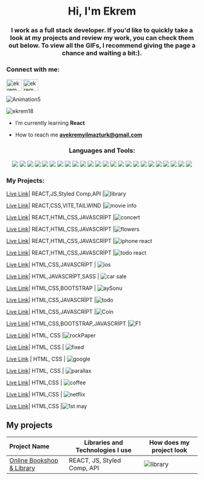<h1 align="center">Hi, I'm Ekrem</h1>
<h3 align="center">I work as a full stack developer. If you'd like to quickly take a look at my projects and review my work, you can check them out below. To view all the GIFs, I recommend giving the page a chance and waiting a bit:).</h3>


<h3 align="left">Connect with me:</h3>
<p align="left">
<a href="https://www.linkedin.com/in/ekrem-yilmazturk/" target="blank"><img align="center" src="https://raw.githubusercontent.com/rahuldkjain/github-profile-readme-generator/master/src/images/icons/Social/linked-in-alt.svg" alt="ekrem yilmaztürk" height="30" width="40" /></a>
<a href="https://instagram.com/ekrem_yilmazturk" target="blank"><img align="center" src="https://raw.githubusercontent.com/rahuldkjain/github-profile-readme-generator/master/src/images/icons/Social/instagram.svg" alt="ekrem_yilmazturk" height="30" width="40" /></a>
</p>



   ![Animation5](https://github.com/ekrem18/ekrem18/assets/130497212/3da978b4-7379-4e05-ad97-8343647e8901)



<p align="left"> <img src="https://komarev.com/ghpvc/?username=ekrem18&label=Profile%20views&color=0e75b6&style=flat" alt="ekrem18" /> </p>

- I’m currently learning **React**

- How to reach me **avekremyilmazturk@gmail.com**





<h3 align="center">Languages and Tools:</h3>
<p align="center"> 
<img src="https://img.shields.io/badge/React-20232A?style=for-the-badge&logo=react&logoColor=61DAFB"/>
<img src="https://img.shields.io/badge/HTML-239120?style=for-the-badge&logo=html5&logoColor=white"/>
<img src="https://img.shields.io/badge/CSS-239120?&style=for-the-badge&logo=css3&logoColor=white"/>
<img src="https://img.shields.io/badge/JavaScript-F7DF1E?style=for-the-badge&logo=javascript&logoColor=black"/>
<img src="https://img.shields.io/badge/Sass-CC6699?style=for-the-badge&logo=sass&logoColor=white"/>
<img src="https://img.shields.io/badge/Bootstrap-563D7C?style=for-the-badge&logo=bootstrap&logoColor=white"/>
<img src="https://img.shields.io/badge/Redux-593D88?style=for-the-badge&logo=redux&logoColor=white"/>   
<img src="https://img.shields.io/badge/React_Router-CA4245?style=for-the-badge&logo=react-router&logoColor=white"/>   
<img src="https://img.shields.io/badge/Material--UI-0081CB?style=for-the-badge&logo=material-ui&logoColor=white"/>   
<img src="https://img.shields.io/badge/Tailwind_CSS-38B2AC?style=for-the-badge&logo=tailwind-css&logoColor=white"/>   
<img src="https://img.shields.io/badge/GitHub-100000?style=for-the-badge&logo=github&logoColor=white"/>
<img src="https://img.shields.io/badge/Linux-FCC624?style=for-the-badge&logo=linux&logoColor=black"/>
<img src="https://img.shields.io/badge/Python-3776AB?style=for-the-badge&logo=python&logoColor=white"/>
<img src="https://img.shields.io/badge/Microsoft_Office-D83B01?style=for-the-badge&logo=microsoft-office&logoColor=white"/>
<img src="https://img.shields.io/badge/Vercel-000000?style=for-the-badge&logo=vercel&logoColor=white"/>
<img src="https://img.shields.io/badge/Adobe%20after%20affects-CF96FD?style=for-the-badge&logo=Adobe%20after%20effects&logoColor=393665"/>
<img src="https://img.shields.io/badge/Adobe%20Lightroom-31A8FF?style=for-the-badge&logo=Adobe%20Lightroom&logoColor=white"/>
<img src="https://img.shields.io/badge/Adobe%20Photoshop-31A8FF?style=for-the-badge&logo=Adobe%20Photoshop&logoColor=black"/>
<img src="https://img.shields.io/badge/Adobe%20Premiere%20Pro-9999FF?style=for-the-badge&logo=Adobe%20Premiere%20Pro&logoColor=white"/>
<img src="https://img.shields.io/badge/Canva-%2300C4CC.svg?&style=for-the-badge&logo=Canva&logoColor=white"/>
<img src="https://img.shields.io/badge/Figma-F24E1E?style=for-the-badge&logo=figma&logoColor=white"/>
<img src="https://img.shields.io/badge/Slack-4A154B?style=for-the-badge&logo=slack&logoColor=white"/>
<img src="https://img.shields.io/badge/Discord-7289DA?style=for-the-badge&logo=discord&logoColor=white"/>
<img src="https://img.shields.io/badge/LinkedIn-0077B5?style=for-the-badge&logo=linkedin&logoColor=white"/>


</p>



<h3 align="left">My Projects:</h3>

[Live Link](https://library-page-react.vercel.app/)| REACT,JS,Styled Comp,API |![library](https://github.com/ekrem18/ekrem18/assets/130497212/a67d2b4e-3cae-4185-bded-9041a339ad2e)


[Live Link](https://movie-info-react-vite.vercel.app/)| REACT,CSS,VITE,TAILWIND |![movie info](https://github.com/ekrem18/ekrem18/assets/130497212/7ee32a04-359f-4887-97b6-6a394209ab36)


[Live Link](https://concert-ticket-app-react.vercel.app/)| REACT,HTML,CSS,JAVASCRİPT |![concert](https://github.com/ekrem18/ekrem18/assets/130497212/c1fe0bda-e63b-41e6-809e-e3464bcf6975)


[Live Link](https://flowers-app-react.vercel.app/)| REACT,HTML,CSS,JAVASCRİPT |![flowers](https://github.com/ekrem18/ekrem18/assets/130497212/a2119068-144b-4b43-9633-3868d7d0dfd9)


[Live Link](https://apple-iphone-react-project.vercel.app/)| REACT,HTML,CSS,JAVASCRİPT |![iphone react](https://github.com/ekrem18/ekrem18/assets/130497212/4dffc55a-fb5c-4e00-9cce-ee2afdcdcffe)


[Live Link](https://react-todo-training.vercel.app/)| REACT,HTML,CSS,JAVASCRİPT |![todo react](https://github.com/ekrem18/ekrem18/assets/130497212/99b0964d-458d-41a2-9503-df7e30c19c36)


[Live Link](https://ekrem18.github.io/Calculator-Project---Alive/)| HTML,CSS,JAVASCRİPT | ![ios](https://github.com/ekrem18/ekrem18/assets/130497212/afc375bf-b2ed-4196-819b-fdb6504f866c)


[Live Link](https://ekrem18.github.io/Car-Sales---SASS-Project/)| HTML,JAVASCRİPT,SASS | ![car sale](https://github.com/ekrem18/ekrem18/assets/130497212/3e5e926f-2f77-4d40-aeff-33b9294e1a38)


[Live Link](https://ekrem18.github.io/Ay-Sonunu-Gorebiliyor-muyum-App-AliSen-Edt/)| HTML,CSS,BOOTSTRAP | ![aySonu](https://github.com/ekrem18/ekrem18/assets/130497212/b0994923-248e-4536-a005-de044dcc0659)


[Live Link](https://ekrem18.github.io/ToDo-List-Project/)| HTML,CSS,JAVASCRİPT |![todo](https://github.com/ekrem18/ekrem18/assets/130497212/0c882844-9490-46b4-b02a-b4cef305afd1)


[Live Link]( https://ekrem18.github.io/Crypto-Coins-Api/)| HTML,CSS,JAVASCRİPT |![Coin](https://github.com/ekrem18/ekrem18/assets/130497212/6ab8c9d5-3b05-4bcf-b308-da64e576a8fa)


[Live Link](https://ekrem18.github.io/Bootstrap-F1-Edition/)| HTML,CSS,BOOTSTRAP,JAVASCRİPT |![F1](https://github.com/ekrem18/ekrem18/assets/130497212/06e5e653-4a90-41c9-9aa6-57cf23acf256)


[Live Link](https://ekrem18.github.io/Rock-Paper-Scissor-Game/)| HTML, CSS |![rockPaper](https://github.com/ekrem18/ekrem18/assets/130497212/fe5e53b7-94f9-4b3b-b678-99a4452f9768)


[Live Link](https://ekrem18.github.io/fixed-sticky-things/)| HTML, CSS | ![fixed](https://github.com/ekrem18/ekrem18/assets/130497212/a67c5c12-2139-4018-8701-7caaad648a21)


[Live Link](https://ekrem18.github.io/googleProject/) | HTML, CSS | ![google](https://github.com/ekrem18/ekrem18/assets/130497212/4800c485-372c-4278-b06b-bca804a90367)


[Live Link](https://ekrem18.github.io/photoParallax/)| HTML, CSS | ![parallax](https://github.com/ekrem18/ekrem18/assets/130497212/5a1b8c16-869b-4ba0-9e21-aabfe8717f24)


[Live Link](https://ekrem18.github.io/Coffee-Case/)| HTML,CSS | ![coffee](https://github.com/ekrem18/ekrem18/assets/130497212/3ad8e4e9-cf0b-42d7-8a94-1e8a136c3318)


[Live Link](https://ekrem18.github.io/NetflixRegister/)| HTML,CSS | ![netflix](https://github.com/ekrem18/ekrem18/assets/130497212/b8772def-a228-42a0-a32d-b15ea101bffc)


[Live Link](https://ekrem18.github.io/1st-May-Assignment/)| HTML,CSS |![1st may](https://github.com/ekrem18/ekrem18/assets/130497212/30a16222-04fd-4901-9fb3-0c853dda8330)





## My projects
  Project Name       |Libraries and Technologies I use     |How does my project look   
:-------------------------|-------------------------|-------------------------
[Online Bookshop & Library](https://library-page-react.vercel.app/)| REACT, JS, Styled Comp, API|![library](https://github.com/ekrem18/ekrem18/assets/130497212/0e7a8cda-14fc-4823-9344-8c80f6562307)






